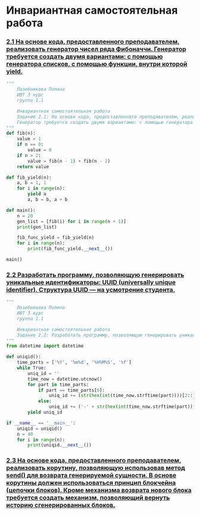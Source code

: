 # Инвариантная самостоятельная работа

### [2.1 На основе кода, предоставленного преподавателем, реализовать генератор чисел ряда Фибоначчи. Генератор требуется создать двумя вариантами: с помощью генератора списков, с помощью функции, внутри которой yield.](https://replit.com/@PolinaLazebniko/sem6-Tema2-ISR-21#main.py)
```python
"""
    Лазебникова Полина 
    ИВТ 3 курс
    группа 1.1

    Инвариантная самостоятельная работа 
    Задание 2.1: На основе кода, предоставленного преподавателем, реализовать генератор чисел ряда Фибоначчи. 
    Генератор требуется создать двумя вариантами: с помощью генератора списков, с помощью функции, внутри которой yield.
"""
def fib(n):
    value = 1
    if n == 0:
        value = 0
    if n > 2:
        value = fib(n - 1) + fib(n - 2)
    return value

def fib_yield(n):
    a, b = 1, 1
    for i in range(n):
        yield a
        a, b = b, a + b

def main():
    n = 20
    gen_list = [fib(i) for i in range(n + 1)]
    print(gen_list)

    fib_func_yield = fib_yield(n)
    for i in range(n):
        print(fib_func_yield.__next__())

main()
```
### [2.2 Разработать программу, позволяющую генерировать уникальные идентификаторы: UUID (universally unique identifier). Структура UUID — на усмотрение студента.](https://replit.com/@PolinaLazebniko/sem6-Tema2-ISR-22#main.py)
```python
"""
    Лазебникова Полина 
    ИВТ 3 курс
    группа 1.1

    Инвариантная самостоятельная работа 
    Задание 2.2: Разработать программу, позволяющую генерировать уникальные идентификаторы: UUID (universally unique identifier). Структура UUID — на усмотрение студента
"""
from datetime import datetime

def uniqid():
    time_parts = ['%Y', '%m%d', '%H%M%S', '%f']
    while True:
        uniq_id = ''
        time_now = datetime.utcnow()
        for part in time_parts:
            if part == time_parts[0]:
                uniq_id += (str(hex(int(time_now.strftime(part))))[2::])
            else:
                uniq_id += ('-' + str(hex(int(time_now.strftime(part))))[2::])
        yield uniq_id

if __name__ == '__main__':
    uniqid = uniqid()
    n = 40
    for i in range(n):
        print(uniqid.__next__())
```
### [2.3 На основе кода, предоставленного преподавателем, реализовать корутину, позволяющую использовав метод send() для возврата генерируемой сущности. В основе корутины должен использоваться принцип блокчейна (цепочки блоков). Кроме механизма возврата нового блока требуется создать механизм, позволяющий вернуть историю сгенерированных блоков.](https://replit.com/@PolinaLazebniko/sem6-Tema2-ISR-23#main.py)
```python

```
